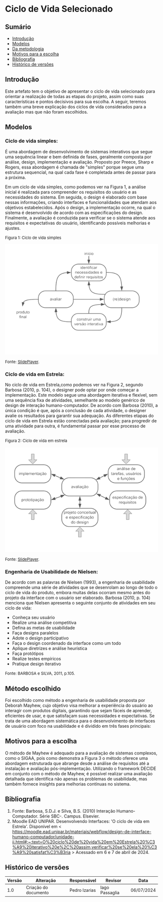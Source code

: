 # Ciclo de Vida Selecionado

## Sumário 
* [Introdução](#Introdução)
* [Modelos](#Modelos)
* [Da metodologia](#Da-metodologia)
* [Motivos para a escolha](#Motivos-para-a-escolha) 
* [Bibliografia](#Bibliografia)
* [Histórico de versões](#Histórico-de-versões)

## Introdução

Este artefato tem o objetivo de apresentar o ciclo de vida selecionado para orientar a realização de todas as etapas do projeto, assim como suas características e pontos decisivos para sua escolha. A seguir, teremos também uma breve explicação dos ciclos de vida considerados para a avaliação mas que não foram escolhidos.

## Modelos

### Ciclo de vida simples:
É uma abordagem de desenvolvimento de sistemas interativos que segue uma sequência linear e bem definida de fases, geralmente composta por análise, design, implementação e avaliação. Proposto por Preece, Sharp e Rogers, essa abordagem é chamada de "simples" porque segue uma estrutura sequencial, na qual cada fase é completada antes de passar para a próxima. 

Em um ciclo de vida simples, como podemos ver na Figura 1, a análise inicial é realizada para compreender os requisitos do usuário e as necessidades do sistema. Em seguida, o design é elaborado com base nessas informações, criando interfaces e funcionalidades que atendam aos objetivos estabelecidos. Após o design, a implementação ocorre, na qual o sistema é desenvolvido de acordo com as especificações do design. Finalmente, a avaliação é conduzida para verificar se o sistema atende aos requisitos e expectativas do usuário, identificando possíveis melhorias e ajustes.

  <font size="2"><p>Figura 1: Ciclo de vida simples</p></font>
  <img src="https://raw.githubusercontent.com/Interacao-Humano-Computador/2024.1-SIGAA/main/assets/simples.png">
  <font size="2"><p>Fonte: [SlidePlayer](https://slideplayer.com.br/slide/13462698/).</p></font>

### Ciclo de vida em Estrela:
No ciclo de vida em Estrela,como podemos ver na Figura 2, segundo Barbosa (2010, p. 104), o designer pode optar por onde começar a implementação. 
Este modelo segue uma abordagem iterativa e flexível, sem uma sequência fixa de atividades, semelhante ao modelo genérico de design de interação humano-computador. De acordo com Barbosa (2010), a única condição é que, após a conclusão de cada atividade, o designer avalie os resultados para garantir sua adequação. As diferentes etapas do ciclo de vida em Estrela estão conectadas pela avaliação; para progredir de uma atividade para outra, é fundamental passar por esse processo de avaliação.


  <font size="2"><p>Figura 2: Ciclo de vida em estrela</p></font>
  <img src="https://raw.githubusercontent.com/Interacao-Humano-Computador/2024.1-SIGAA/main/assets/estrela.png">
  <font size="2"><p>Fonte: [SlidePlayer](https://slideplayer.com.br/slide/13462698/).</p></font>


### Engenharia de Usabilidade de Nielsen:
De acordo com as palavras de Nielsen (1993), a engenharia de usabilidade compreende uma série de atividades que se desenrolam ao longo de todo o ciclo de vida do produto, embora muitas delas ocorram mesmo antes do projeto da interface com o usuário ser elaborado. Barbosa (2010, p. 104) menciona que Nielsen apresenta o seguinte conjunto de atividades em seu ciclo de vida:

- Conheça seu usuário
- Realize uma análise competitiva
- Defina as metas de usabilidade
- Faça designs paralelos
- Adote o design participativo
- Faça o design coordenado da interface como um todo
- Aplique diretrizes e análise heurística
- Faça protótipos
- Realize testes empíricos
- Pratique design iterativo

<font size="2"><p>Fonte: BARBOSA e SILVA, 2011, p.105.</p></font>

## Método escolhido

Foi escolhido como método a engenharia de usabilidade proposta por Deborah Mayhew, cujo objetivo visa melhorar a experiência do usuário ao interagir com produtos digitais, garantindo que sejam fáceis de aprender, eficientes de usar, e que satisfaçam suas necessidades e expectativas. Se trata de uma abordagem sistemática para o desenvolvimento de interfaces de usuário com foco na usabilidade e é dividido em três fases principais:


## Motivos para a escolha

O método de Mayhew é adequado para a avaliação de sistemas complexos, como o SIGAA, pois como demonstra a Figura 3 o método oferece uma abordagem estruturada que abrange desde a análise de requisitos até a instalação e avaliação pós-implementação.
Utilizando o framework DECIDE em conjunto com o método de Mayhew, é possível realizar uma avaliação detalhada que identifica não apenas os problemas de usabilidade, mas também fornece insights para melhorias contínuas no sistema.

## Bibliografia

1. Fonte: Barbosa, S.D.J. e Silva, B.S. (2010) Interação Humano-Computador. Série SBC-. Campus. Elsevier.
2. Moodle EAD UNIPAR. Desenvolvendo Interfaces: 'O ciclo de vida em Estrela'. Disponível em < https://moodle.ead.unipar.br/materiais/webflow/design-de-interface-humano-computador/unidade-ii.html#:~:text=O%20ciclo%20de%20vida%20em%20Estrela%20%C3%A9%20iterativo%20e%2C%20assim,verificar%20se%20ela%20%C3%A9%20satisfat%C3%B3ria > Acessado em 6 e 7 de abril de 2024.

## Histórico de versões

| Versão | Alteração                     | Responsável    | Revisor        | Data       |
|--------|-------------------------------|----------------|----------------|------------|
| 1.0    | Criação do documento          | Pedro Izarias | Iago Passaglia | 06/07/2024 |

